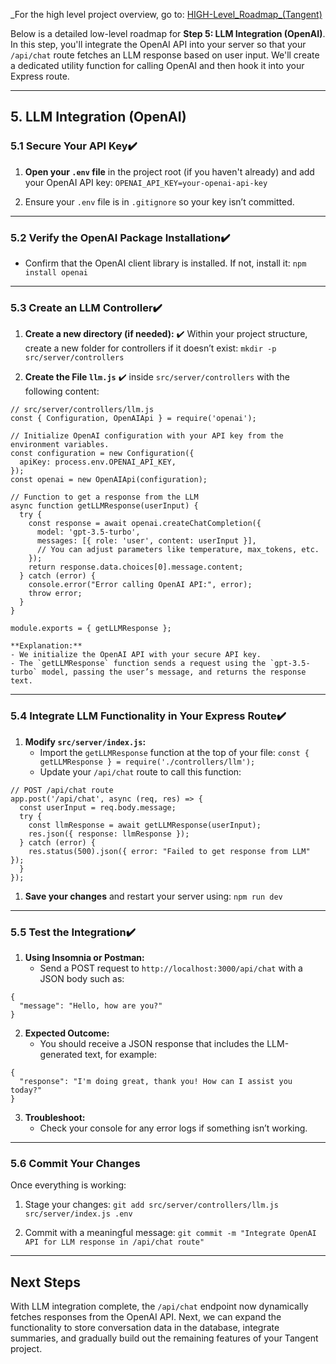 _For the high level project overview, go to: [HIGH-Level_Roadmap_(Tangent)](HIGH-Level_Roadmap_(Tangent).md)

Below is a detailed low-level roadmap for **Step 5: LLM Integration (OpenAI)**. In this step, you'll integrate the OpenAI API into your server so that your `/api/chat` route fetches an LLM response based on user input. We'll create a dedicated utility function for calling OpenAI and then hook it into your Express route.

---

## **5. LLM Integration (OpenAI)**

### **5.1 Secure Your API Key**✔️

1. **Open your `.env` file** in the project root (if you haven't already) and add your OpenAI API key:
    `OPENAI_API_KEY=your-openai-api-key`

2. Ensure your `.env` file is in `.gitignore` so your key isn’t committed.

---

### **5.2 Verify the OpenAI Package Installation**✔️

- Confirm that the OpenAI client library is installed. If not, install it:
    `npm install openai`


---

### **5.3 Create an LLM Controller**✔️

1. **Create a new directory (if needed):** ✔️ 
    Within your project structure, create a new folder for controllers if it doesn’t exist:
    `mkdir -p src/server/controllers`

2. **Create the File `llm.js`** ✔️ inside `src/server/controllers` with the following content:
```
// src/server/controllers/llm.js
const { Configuration, OpenAIApi } = require('openai');

// Initialize OpenAI configuration with your API key from the environment variables.
const configuration = new Configuration({
  apiKey: process.env.OPENAI_API_KEY,
});
const openai = new OpenAIApi(configuration);

// Function to get a response from the LLM
async function getLLMResponse(userInput) {
  try {
    const response = await openai.createChatCompletion({
      model: 'gpt-3.5-turbo',
      messages: [{ role: 'user', content: userInput }],
      // You can adjust parameters like temperature, max_tokens, etc.
    });
    return response.data.choices[0].message.content;
  } catch (error) {
    console.error("Error calling OpenAI API:", error);
    throw error;
  }
}

module.exports = { getLLMResponse };

```

    **Explanation:**
    - We initialize the OpenAI API with your secure API key.
    - The `getLLMResponse` function sends a request using the `gpt-3.5-turbo` model, passing the user’s message, and returns the response text.

---

### **5.4 Integrate LLM Functionality in Your Express Route**✔️

1. **Modify `src/server/index.js`:**
    - Import the `getLLMResponse` function at the top of your file:
        `const { getLLMResponse } = require('./controllers/llm');`
    - Update your `/api/chat` route to call this function:
``` 
// POST /api/chat route
app.post('/api/chat', async (req, res) => {
  const userInput = req.body.message;
  try {
    const llmResponse = await getLLMResponse(userInput);
    res.json({ response: llmResponse });
  } catch (error) {
    res.status(500).json({ error: "Failed to get response from LLM" });
  }
});
```

1. **Save your changes** and restart your server using:
    `npm run dev`

---

### **5.5 Test the Integration**✔️

1. **Using Insomnia or Postman:**
    - Send a POST request to `http://localhost:3000/api/chat` with a JSON body such as:
```
{
  "message": "Hello, how are you?"
}
```

2. **Expected Outcome:**
    - You should receive a JSON response that includes the LLM-generated text, for example:
```
{
  "response": "I'm doing great, thank you! How can I assist you today?"
}
```

3. **Troubleshoot:**
    - Check your console for any error logs if something isn’t working.


---

### **5.6 Commit Your Changes**

Once everything is working:

1. Stage your changes:
    `git add src/server/controllers/llm.js src/server/index.js .env`

2. Commit with a meaningful message:
    `git commit -m "Integrate OpenAI API for LLM response in /api/chat route"`

---

## **Next Steps**

With LLM integration complete, the `/api/chat` endpoint now dynamically fetches responses from the OpenAI API. Next, we can expand the functionality to store conversation data in the database, integrate summaries, and gradually build out the remaining features of your Tangent project.